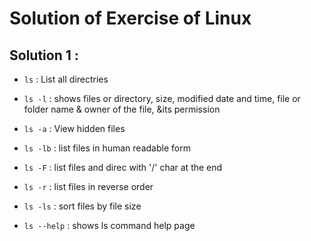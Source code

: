 # Solution of Exercise of Linux

## Solution 1 :

* <code>ls</code> : List all directries

* <code>ls -l</code> : shows files or directory, size, modified date and time, file or folder name & owner of the file, &its permission

* <code>ls -a</code> : View hidden files
* <code>ls -lb</code> : list files in human readable form
* <code>ls -F</code> : list files and direc with '/' char at the end
* <code>ls -r</code> : list files in reverse order
* <code>ls -ls</code> : sort files by file size
* <code>ls --help</code> : shows ls command help page
